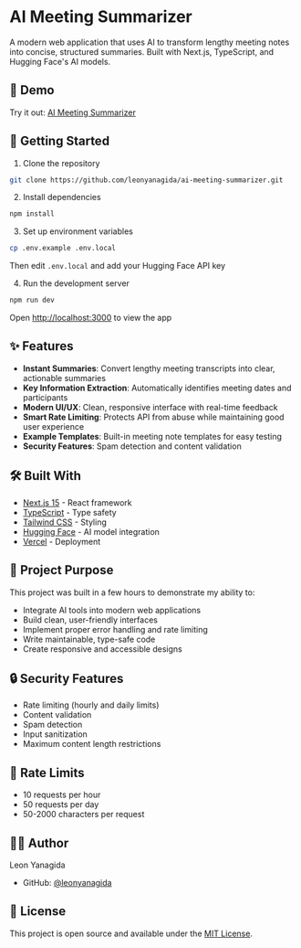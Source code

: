 # AI Meeting Summarizer

A modern web application that uses AI to transform lengthy meeting notes into concise, structured summaries. Built with Next.js, TypeScript, and Hugging Face's AI models.

## 🚀 Demo

Try it out: [AI Meeting Summarizer](https://ai-meeting-summarizer.vercel.app)

## 🚀 Getting Started

1. Clone the repository
```bash
git clone https://github.com/leonyanagida/ai-meeting-summarizer.git
```

2. Install dependencies
```bash
npm install
```

3. Set up environment variables
```bash
cp .env.example .env.local
```
Then edit `.env.local` and add your Hugging Face API key

4. Run the development server
```bash
npm run dev
```

Open [http://localhost:3000](http://localhost:3000) to view the app

## ✨ Features

- **Instant Summaries**: Convert lengthy meeting transcripts into clear, actionable summaries
- **Key Information Extraction**: Automatically identifies meeting dates and participants
- **Modern UI/UX**: Clean, responsive interface with real-time feedback
- **Smart Rate Limiting**: Protects API from abuse while maintaining good user experience
- **Example Templates**: Built-in meeting note templates for easy testing
- **Security Features**: Spam detection and content validation

## 🛠️ Built With

- [Next.js 15](https://nextjs.org/) - React framework
- [TypeScript](https://www.typescriptlang.org/) - Type safety
- [Tailwind CSS](https://tailwindcss.com/) - Styling
- [Hugging Face](https://huggingface.co/) - AI model integration
- [Vercel](https://vercel.com) - Deployment

## 🎯 Project Purpose

This project was built in a few hours to demonstrate my ability to:
- Integrate AI tools into modern web applications
- Build clean, user-friendly interfaces
- Implement proper error handling and rate limiting
- Write maintainable, type-safe code
- Create responsive and accessible designs

## 🔒 Security Features

- Rate limiting (hourly and daily limits)
- Content validation
- Spam detection
- Input sanitization
- Maximum content length restrictions

## 🚦 Rate Limits

- 10 requests per hour
- 50 requests per day
- 50-2000 characters per request

## 🧑‍💻 Author

Leon Yanagida
- GitHub: [@leonyanagida](https://github.com/leonyanagida)

## 📝 License

This project is open source and available under the [MIT License](LICENSE).
